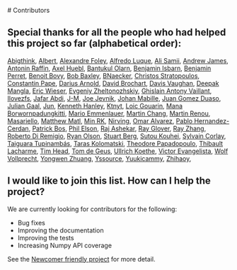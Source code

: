 
# Contributors

## Special thanks for all the people who had helped this project so far (alphabetical order):

[Abigthink](https://github.com/abigthink),
[Albert](https://github.com/blackccpie),
[Alexandre Foley](https://github.com/AlexandreFoley),
[Alfredo Luque](https://github.com/iamthebot),
[Ali Samii](https://github.com/samiiali),
[Andrew James](https://github.com/amjames),
[Antonin Raffin](https://github.com/araffin),
[Axel Huebl](https://github.com/ax3l),
[Bantukul Olarn](https://github.com/UNDEFINED-BEHAVIOR),
[Benjamin Isbarn](https://github.com/BeneSim),
[Benjamin Perret](https://github.com/PerretB),
[Benoit Bovy](https://github.com/benbovy),
[Bob Baxley](https://github.com/gte620v),
[BNaecker](https://github.com/bnaecker),
[Christos Stratopoulos](https://github.com/cstratopoulos),
[Constantin Pape](https://github.com/constantinpape),
[Darius Arnold](https://github.com/dariusarnold),
[David Brochart](https://github.com/davidbrochart),
[Davis Vaughan](https://github.com/DavisVaughan),
[Deepak Mangla](https://github.com/i-amgeek),
[Eric Wieser](https://github.com/eric-wieser),
[Evgeniy Zheltonozhskiy](https://github.com/Randl),
[Ghislain Antony Vaillant](https://github.com/ghisvail),
[Ilovezfs](https://github.com/ilovezfs),
[Jafar Abdi](https://github.com/JafarAbdi),
[J-M](https://github.com/jmp75),
[Joe Jevnik](https://github.com/llllllllll),
[Johan Mabille](https://github.com/JohanMabille),
[Juan Gomez Duaso](https://github.com/juangomezduaso),
[Julian Gaal](https://github.com/juliangaal),
[Jun](https://github.com/zhujun98),
[Kenneth Hanley](https://github.com/khanley6),
[Ktnyt](https://github.com/ktnyt),
[Loic Gouarin](https://github.com/gouarin),
[Mana Borwornpadungkitti](https://github.com/potpath),
[Mario Emmenlauer](https://github.com/emmenlau),
[Martin Chang](https://github.com/marty1885),
[Martin Renou](https://github.com/martinRenou),
[Masariello](https://github.com/masariello),
[Matthew Matl](https://github.com/mmatl),
[Min RK](https://github.com/minrk),
[Nirving](https://github.com/nirving),
[Omar Alvarez](https://github.com/omaralvarez),
[Pablo Hernandez-Cerdan](https://github.com/phcerdan),
[Patrick Bos](https://github.com/egpbos),
[Phil Elson](https://github.com/pelson),
[Raj Ashekar](https://github.com/rajashekar007),
[Ray Glover](https://github.com/rayglover-ibm),
[Ray Zhang](https://github.com/OneRaynyDay),
[Roberto Di Remigio](https://github.com/robertodr),
[Ryan Olson](https://github.com/ryanolson),
[Stuart Berg](https://github.com/stuarteberg),
[Sutou Kouhei](https://github.com/kou),
[Sylvain Corlay](https://github.com/SylvainCorlay),
[Taiguara Tupinambás](https://github.com/tatatupi),
[Taras Kolomatski](https://github.com/FrozenWinters),
[Theodore Papadopoulo](https://github.com/papadop),
[Thibault Lacharme](https://github.com/ThibaultLacharme),
[Tim Head](https://github.com/betatim),
[Tom de Geus](https://github.com/tdegeus),
[Ullrich Koethe](https://github.com/ukoethe),
[Victor Evangelista](https://github.com/jvce92),
[Wolf Vollprecht](https://github.com/wolfv),
[Yongwen Zhuang](https://github.com/zYeoman),
[Yssource](https://github.com/yssource),
[Yuukicammy](https://github.com/yuukicammy),
[Zhihaoy](https://github.com/zhihaoy),

## I would like to join this list. How can I help the project?

We are currently looking for contributors for the following:

- Bug fixes
- Improving the documentation
- Improving the tests
- Increasing Numpy API coverage

See the [Newcomer friendly project](https://github.com/QuantStack/xtensor/projects/1) for more detail.

